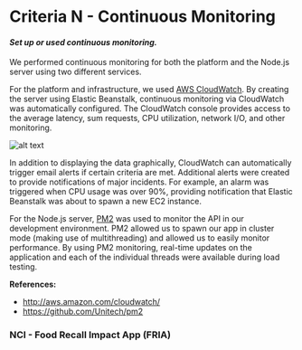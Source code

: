 # Criteria N - Continuous Monitoring

#### _Set up or used continuous monitoring._

We performed continuous monitoring for both the platform and the Node.js server using two different services. 

For the platform and infrastructure, we used [AWS CloudWatch](http://aws.amazon.com/cloudwatch/). By creating the server using Elastic Beanstalk, continuous monitoring via CloudWatch was automatically configured. The CloudWatch console provides access to the average latency, sum requests, CPU utilization, network I/O, and other monitoring. 

![alt text](https://raw.githubusercontent.com/nci-ats/agile-bpa/docs/attachments/Continuous-Monitoring.png "Continous Monitoring")

In addition to displaying the data graphically, CloudWatch can automatically trigger email alerts if certain criteria are met. Additional alerts were created to provide notifications of major incidents.  For example, an alarm was triggered when CPU usage was over 90%, providing notification that Elastic Beanstalk was about to spawn a new EC2 instance.

For the Node.js server, [PM2](https://github.com/Unitech/pm2) was used to monitor the API in our development environment. PM2 allowed us to spawn our app in cluster mode (making use of multithreading) and allowed us to easily monitor performance. By using PM2 monitoring, real-time updates on the application and each of the individual threads were available during load testing.

**References:**
* http://aws.amazon.com/cloudwatch/
* https://github.com/Unitech/pm2

### NCI - Food Recall Impact App (FRIA)

